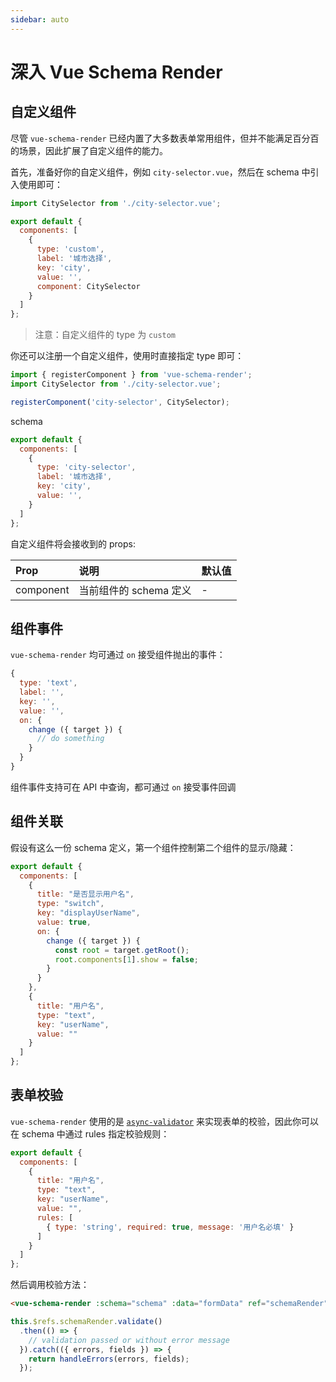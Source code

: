 ```yaml
---
sidebar: auto
---
```


# 深入 Vue Schema Render

## 自定义组件

尽管 `vue-schema-render` 已经内置了大多数表单常用组件，但并不能满足百分百的场景，因此扩展了自定义组件的能力。

首先，准备好你的自定义组件，例如 `city-selector.vue`，然后在 schema 中引入使用即可：

```js
import CitySelector from './city-selector.vue';

export default {
  components: [
    {
      type: 'custom',
      label: '城市选择',
      key: 'city',
      value: '',
      component: CitySelector
    }
  ]
};
```

> 注意：自定义组件的 type 为 `custom`

你还可以注册一个自定义组件，使用时直接指定 type 即可：

```js
import { registerComponent } from 'vue-schema-render';
import CitySelector from './city-selector.vue';

registerComponent('city-selector', CitySelector);
```

schema
```js
export default {
  components: [
    {
      type: 'city-selector',
      label: '城市选择',
      key: 'city',
      value: '',
    }
  ]
};
```

自定义组件将会接收到的 props:

| Prop        | 说明           | 默认值  |
|:------------- |:-------------|:-----|
| component      | 当前组件的 schema 定义 | - |

## 组件事件

`vue-schema-render` 均可通过 `on` 接受组件抛出的事件：

```js
{
  type: 'text',
  label: '',
  key: '',
  value: '',
  on: {
    change ({ target }) {
      // do something
    }
  }
}
```

组件事件支持可在 API 中查询，都可通过 `on` 接受事件回调

## 组件关联

假设有这么一份 schema 定义，第一个组件控制第二个组件的显示/隐藏：

```js
export default {
  components: [
    {
      title: "是否显示用户名",
      type: "switch",
      key: "displayUserName",
      value: true,
      on: {
        change ({ target }) {
          const root = target.getRoot();
          root.components[1].show = false;
        }
      }
    },
    {
      title: "用户名",
      type: "text",
      key: "userName",
      value: ""
    }
  ]
};
```

## 表单校验

`vue-schema-render` 使用的是 [`async-validator`](https://github.com/yiminghe/async-validator) 来实现表单的校验，因此你可以在 schema 中通过 rules 指定校验规则：

```js
export default {
  components: [
    {
      title: "用户名",
      type: "text",
      key: "userName",
      value: "",
      rules: [
        { type: 'string', required: true, message: '用户名必填' }
      ]
    }
  ]
};
```

然后调用校验方法：

```html
<vue-schema-render :schema="schema" :data="formData" ref="schemaRender"></vue-schema-render>
```

```js
this.$refs.schemaRender.validate()
  .then(() => {
    // validation passed or without error message
  }).catch(({ errors, fields }) => {
    return handleErrors(errors, fields);
  });
```